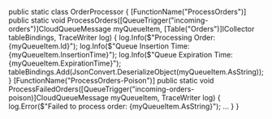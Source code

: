 public static class OrderProcessor
{
    [FunctionName("ProcessOrders")]
    public static void ProcessOrders([QueueTrigger("incoming-orders")]CloudQueueMessage myQueueItem, [Table("Orders")]ICollector<Order> tableBindings, TraceWriter log)
    {
        log.Info($"Processing Order: {myQueueItem.Id}");
        log.Info($"Queue Insertion Time: {myQueueItem.InsertionTime}");
        log.Info($"Queue Expiration Time: {myQueueItem.ExpirationTime}");
        tableBindings.Add(JsonConvert.DeserializeObject<Order>(myQueueItem.AsString));
    }
    [FunctionName("ProcessOrders-Poison")]
    public static void ProcessFailedOrders([QueueTrigger("incoming-orders-poison)]CloudQueueMessage myQueueItem, TraceWriter log)
    {
        log.Error($"Failed to process order: {myQueueItem.AsString}");
        ...
    }
}